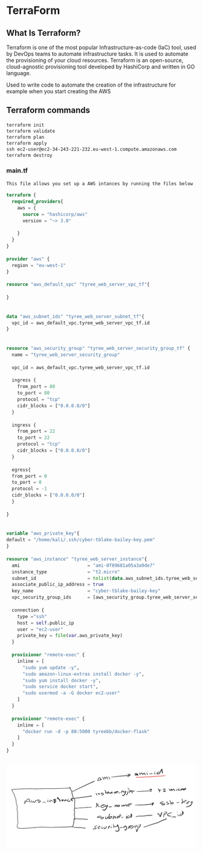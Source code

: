 # TerraForm

## What Is Terraform?
Terraform is one of the most popular Infrastructure-as-code (IaC) tool, used by DevOps teams to automate infrastructure tasks. It is used to automate the provisioning of your cloud resources. Terraform is an open-source, cloud-agnostic provisioning tool developed by HashiCorp and written in GO language.

Used to write code to automate the creation of the infrastructure
for example when you start creating the AWS 



## Terraform commands
    terraform init
    terraform validate
    terraform plan
    terraform apply
    ssh ec2-user@ec2-34-243-221-232.eu-west-1.compute.amazonaws.com
    terraform destroy

### main.tf

    This file allows you set up a AWS intances by running the files below

```terraform
terraform {
  required_providers{
    aws = {
      source = "hashicorp/aws"
      version = "~> 3.0"

    }
  }
}

provider "aws" {
  region = "eu-west-1"
}

resource "aws_default_vpc" "tyree_web_server_vpc_tf"{

}


data "aws_subnet_ids" "tyree_web_server_subnet_tf"{
  vpc_id = aws_default_vpc.tyree_web_server_vpc_tf.id
}


resource "aws_security_group" "tyree_web_server_security_group_tf" {
  name = "tyree_web_server_security_group"

  vpc_id = aws_default_vpc.tyree_web_server_vpc_tf.id

  ingress {
    from_port = 80
    to_port = 80
    protocol = "tcp"
    cidr_blocks = ["0.0.0.0/0"]
  }

  ingress {
    from_port = 22
    to_port = 22
    protocol = "tcp"
    cidr_blocks = ["0.0.0.0/0"]
  }

  egress{
  from_port = 0
  to_port = 0
  protocol = -1
  cidr_blocks = ["0.0.0.0/0"]
  }

}


variable "aws_private_key"{
default = "/home/kali/.ssh/cyber-tblake-bailey-key.pem"
}

resource "aws_instance" "tyree_web_server_instance"{
  ami                         = "ami-0f89681a05a3a9de7"
  instance_type               = "t2.micro"
  subnet_id                   = tolist(data.aws_subnet_ids.tyree_web_server_subnet_tf.ids)[0]
  associate_public_ip_address = true
  key_name                    = "cyber-tblake-bailey-key"
  vpc_security_group_ids      = [aws_security_group.tyree_web_server_security_group_tf.id]

  connection {
    type ="ssh"
    host = self.public_ip
    user = "ec2-user"
    private_key = file(var.aws_private_key)
  }

  provisioner "remote-exec" {
    inline = [
      "sudo yum update -y",
      "sudo amazon-linux-extras install docker -y",
      "sudo yum install docker -y",
      "sudo service docker start",
      "sudo usermod -a -G docker ec2-user"
    ]
  }

  provisioner "remote-exec" {
    inline = [
      "docker run -d -p 80:5000 tyreebb/docker-flask"
    ]
  }
}



```
![img_10.png](img_10.png)